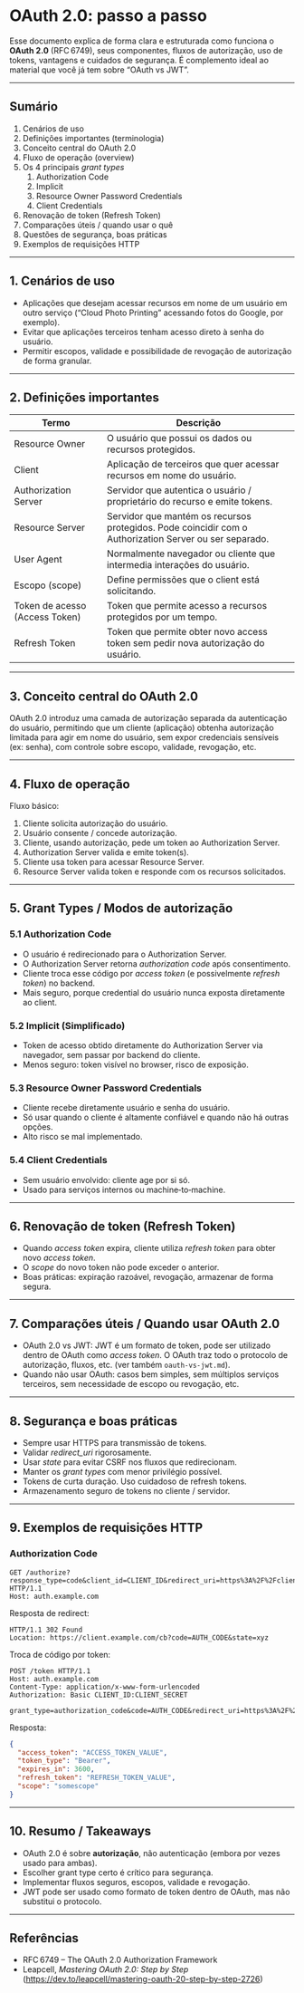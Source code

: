 # OAuth 2.0: passo a passo

Esse documento explica de forma clara e estruturada como funciona o **OAuth 2.0** (RFC 6749), seus componentes, fluxos de autorização, uso de tokens, vantagens e cuidados de segurança. É complemento ideal ao material que você já tem sobre “OAuth vs JWT”.

---

## Sumário

1. Cenários de uso  
2. Definições importantes (terminologia)  
3. Conceito central do OAuth 2.0  
4. Fluxo de operação (overview)  
5. Os 4 principais *grant types*  
   1. Authorization Code  
   2. Implicit  
   3. Resource Owner Password Credentials  
   4. Client Credentials  
6. Renovação de token (Refresh Token)  
7. Comparações úteis / quando usar o quê  
8. Questões de segurança, boas práticas  
9. Exemplos de requisições HTTP  

---

## 1. Cenários de uso

- Aplicações que desejam acessar recursos em nome de um usuário em outro serviço (“Cloud Photo Printing” acessando fotos do Google, por exemplo).  
- Evitar que aplicações terceiros tenham acesso direto à senha do usuário.  
- Permitir escopos, validade e possibilidade de revogação de autorização de forma granular.  

---

## 2. Definições importantes

| Termo | Descrição |
|---|---|
| Resource Owner | O usuário que possui os dados ou recursos protegidos. |
| Client | Aplicação de terceiros que quer acessar recursos em nome do usuário. |
| Authorization Server | Servidor que autentica o usuário / proprietário do recurso e emite tokens. |
| Resource Server | Servidor que mantém os recursos protegidos. Pode coincidir com o Authorization Server ou ser separado. |
| User Agent | Normalmente navegador ou cliente que intermedia interações do usuário. |
| Escopo (scope) | Define permissões que o client está solicitando. |
| Token de acesso (Access Token) | Token que permite acesso a recursos protegidos por um tempo. |
| Refresh Token | Token que permite obter novo access token sem pedir nova autorização do usuário. |

---

## 3. Conceito central do OAuth 2.0

OAuth 2.0 introduz uma camada de autorização separada da autenticação do usuário, permitindo que um cliente (aplicação) obtenha autorização limitada para agir em nome do usuário, sem expor credenciais sensíveis (ex: senha), com controle sobre escopo, validade, revogação, etc.

---

## 4. Fluxo de operação

Fluxo básico:

1. Cliente solicita autorização do usuário.  
2. Usuário consente / concede autorização.  
3. Cliente, usando autorização, pede um token ao Authorization Server.  
4. Authorization Server valida e emite token(s).  
5. Cliente usa token para acessar Resource Server.  
6. Resource Server valida token e responde com os recursos solicitados.  

---

## 5. Grant Types / Modos de autorização

### 5.1 Authorization Code

- O usuário é redirecionado para o Authorization Server.  
- O Authorization Server retorna *authorization code* após consentimento.  
- Cliente troca esse código por *access token* (e possivelmente *refresh token*) no backend.  
- Mais seguro, porque credential do usuário nunca exposta diretamente ao client.  

### 5.2 Implicit (Simplificado)

- Token de acesso obtido diretamente do Authorization Server via navegador, sem passar por backend do cliente.  
- Menos seguro: token visível no browser, risco de exposição.  

### 5.3 Resource Owner Password Credentials

- Cliente recebe diretamente usuário e senha do usuário.  
- Só usar quando o cliente é altamente confiável e quando não há outras opções.  
- Alto risco se mal implementado.  

### 5.4 Client Credentials

- Sem usuário envolvido: cliente age por si só.  
- Usado para serviços internos ou machine‑to‑machine.  

---

## 6. Renovação de token (Refresh Token)

- Quando *access token* expira, cliente utiliza *refresh token* para obter novo *access token*.  
- O *scope* do novo token não pode exceder o anterior.  
- Boas práticas: expiração razoável, revogação, armazenar de forma segura.  

---

## 7. Comparações úteis / Quando usar OAuth 2.0

- OAuth 2.0 vs JWT: JWT é um formato de token, pode ser utilizado dentro de OAuth como *access token*. O OAuth traz todo o protocolo de autorização, fluxos, etc. (ver também `oauth-vs-jwt.md`).  
- Quando não usar OAuth: casos bem simples, sem múltiplos serviços terceiros, sem necessidade de escopo ou revogação, etc.

---

## 8. Segurança e boas práticas

- Sempre usar HTTPS para transmissão de tokens.  
- Validar *redirect_uri* rigorosamente.  
- Usar *state* para evitar CSRF nos fluxos que redirecionam.  
- Manter os *grant types* com menor privilégio possível.  
- Tokens de curta duração. Uso cuidadoso de refresh tokens.  
- Armazenamento seguro de tokens no cliente / servidor.  

---

## 9. Exemplos de requisições HTTP

### Authorization Code

```http
GET /authorize?response_type=code&client_id=CLIENT_ID&redirect_uri=https%3A%2F%2Fclient.example.com%2Fcb&scope=somescope&state=xyz HTTP/1.1
Host: auth.example.com
```

Resposta de redirect:

```http
HTTP/1.1 302 Found
Location: https://client.example.com/cb?code=AUTH_CODE&state=xyz
```

Troca de código por token:

```http
POST /token HTTP/1.1
Host: auth.example.com
Content-Type: application/x-www-form-urlencoded
Authorization: Basic CLIENT_ID:CLIENT_SECRET

grant_type=authorization_code&code=AUTH_CODE&redirect_uri=https%3A%2F%2Fclient.example.com%2Fcb
```

Resposta:

```json
{
  "access_token": "ACCESS_TOKEN_VALUE",
  "token_type": "Bearer",
  "expires_in": 3600,
  "refresh_token": "REFRESH_TOKEN_VALUE",
  "scope": "somescope"
}
```

---

## 10. Resumo / Takeaways

- OAuth 2.0 é sobre **autorização**, não autenticação (embora por vezes usado para ambas).  
- Escolher grant type certo é crítico para segurança.  
- Implementar fluxos seguros, escopos, validade e revogação.  
- JWT pode ser usado como formato de token dentro de OAuth, mas não substitui o protocolo.

---

## Referências

- RFC 6749 – The OAuth 2.0 Authorization Framework  
- Leapcell, *Mastering OAuth 2.0: Step by Step* (https://dev.to/leapcell/mastering-oauth-20-step-by-step-2726)  

